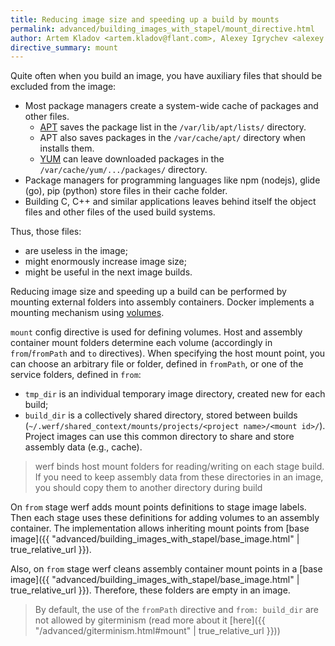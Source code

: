 ```yaml
---
title: Reducing image size and speeding up a build by mounts
permalink: advanced/building_images_with_stapel/mount_directive.html
author: Artem Kladov <artem.kladov@flant.com>, Alexey Igrychev <alexey.igrychev@flant.com>
directive_summary: mount
---
```


Quite often when you build an image, you have auxiliary files that should be excluded from the image:
- Most package managers create a system-wide cache of packages and other files.
  - [APT](https://wiki.debian.org/Apt) saves the package list in the `/var/lib/apt/lists/` directory.
  - APT also saves packages in the `/var/cache/apt/` directory when installs them.
  - [YUM](http://yum.baseurl.org/) can leave downloaded packages in the `/var/cache/yum/.../packages/` directory.
- Package managers for programming languages like ​npm (nodejs), glide (go), pip (python) store files in their cache folder.
- Building C, C++ and similar applications leaves behind itself the object files and other files of the used build systems.

Thus, those files:
- are useless in the image;
- might enormously increase image size;
- might be useful in the next image builds.

Reducing image size and speeding up a build can be performed by mounting external folders into assembly containers. Docker implements a mounting mechanism using [volumes](https://docs.docker.com/storage/volumes/).

`mount` config directive is used for defining volumes. Host and assembly container mount folders determine each volume (accordingly in `from`/`fromPath` and `to` directives).
When specifying the host mount point, you can choose an arbitrary file or folder, defined in `fromPath`, or one of the service folders, defined in `from`:
- `tmp_dir` is an individual temporary image directory, created new for each build;
- `build_dir` is a collectively shared directory, stored between builds (`~/.werf/shared_context/mounts/projects/<project name>/<mount id>/`).
Project images can use this common directory to share and store assembly data (e.g., cache).

> werf binds host mount folders for reading/writing on each stage build.
If you need to keep assembly data from these directories in an image, you should copy them to another directory during build

On `from` stage werf adds mount points definitions to stage image labels.
Then each stage uses these definitions for adding volumes to an assembly container.
The implementation allows inheriting mount points from [base image]({{ "advanced/building_images_with_stapel/base_image.html" | true_relative_url }}).

Also, on `from` stage werf cleans assembly container mount points in a [base image]({{ "advanced/building_images_with_stapel/base_image.html" | true_relative_url }}).
Therefore, these folders are empty in an image.

> By default, the use of the `fromPath` directive and `from: build_dir` are not allowed by giterminism (read more about it [here]({{ "/advanced/giterminism.html#mount" | true_relative_url }}))